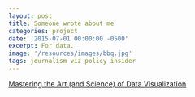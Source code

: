 ```yaml
---
layout: post
title: Someone wrote about me
categories: project
date: '2015-07-01 00:00:00 -0500'
excerpt: For data.
image: '/resources/images/bbq.jpg'
tags: journalism viz policy insider
---
```



[Mastering the Art (and Science) of Data Visualization](http://harris.uchicago.edu/news-and-events/features/student-campus-news/mastering-art-and-science-data-visualization)